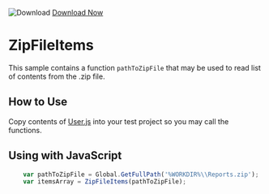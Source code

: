 ![Download](https://github.githubassets.com/images/icons/emoji/unicode/23ec.png?v8) [Download Now](https://inflectra.github.io/DownGit/#/home?url=https://github.com/Inflectra/rapise-powerpack/tree/master/ZipFileItems)

# ZipFileItems
This sample contains a function `pathToZipFile` that may be used to read list of contents from the .zip file.


## How to Use
Copy contents of [User.js](User.js) into your test project so you may call the functions.

## Using with JavaScript
```javascript
	var pathToZipFile = Global.GetFullPath('%WORKDIR%\\Reports.zip');
	var itemsArray = ZipFileItems(pathToZipFile);
```
